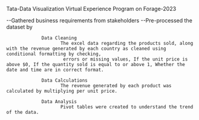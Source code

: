 Tata-Data Visualization Virtual Experience Program on Forage-2023

--Gathered business requirements from stakeholders
--Pre-processed the dataset by

                 Data Cleaning 
				 		The excel data regarding the products sold, along with the revenue generated by each country as cleaned using conditional formatting by checking,
						 errors or missing values, If the unit price is above $0, If the quantity sold is equal to or above 1, Whether the date and time are in correct format.
						 
				 Data Calculations
				 		The revenue generated by each product was calculated by multiplying per unit price.
						
				 Data Analysis
				 		Pivot tables were created to understand the trend of the data.
